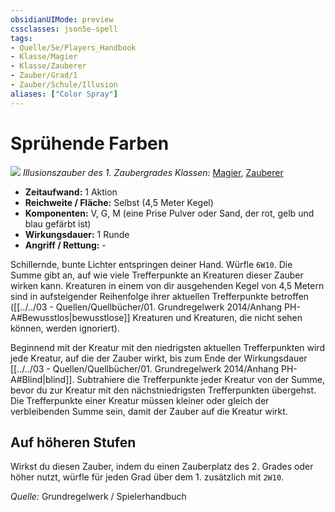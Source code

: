 ```yaml
---
obsidianUIMode: preview
cssclasses: json5e-spell
tags:
- Quelle/5e/Players_Handbook
- Klasse/Magier
- Klasse/Zauberer
- Zauber/Grad/1
- Zauber/Schule/Illusion
aliases: ["Color Spray"]
---
```

# Sprühende Farben
![](../../../99%20-%20Setup/Files/Bildersammlung/Symbolik/Illusionszauber.webp#token)
*Illusionszauber des 1. Zaubergrades*
*Klassen:* [Magier](../Charakteroptionen/Klassen/Magier.md), [Zauberer](../Charakteroptionen/Klassen/Zauberer.md)

- **Zeitaufwand:** 1 Aktion
- **Reichweite / Fläche:** Selbst (4,5 Meter Kegel)
- **Komponenten:** V, G, M (eine Prise Pulver oder Sand, der rot, gelb und blau gefärbt ist)
- **Wirkungsdauer:** 1 Runde
- **Angriff / Rettung:** -

Schillernde, bunte Lichter entspringen deiner Hand. Würfle `6W10`. Die Summe gibt an, auf wie viele Trefferpunkte an Kreaturen dieser Zauber wirken kann. Kreaturen in einem von dir ausgehenden Kegel von 4,5 Metern sind in aufsteigender Reihenfolge ihrer aktuellen Trefferpunkte betroffen ([[../../03 - Quellen/Quellbücher/01. Grundregelwerk 2014/Anhang PH-A#Bewusstlos|bewusstlose]] Kreaturen und Kreaturen, die nicht sehen können, werden ignoriert).

Beginnend mit der Kreatur mit den niedrigsten aktuellen Trefferpunkten wird jede Kreatur, auf die der Zauber wirkt, bis zum Ende der Wirkungsdauer [[../../03 - Quellen/Quellbücher/01. Grundregelwerk 2014/Anhang PH-A#Blind|blind]]. Subtrahiere die Trefferpunkte jeder Kreatur von der Summe, bevor du zur Kreatur mit den nächstniedrigsten Trefferpunkten übergehst. Die Trefferpunkte einer Kreatur müssen kleiner oder gleich der verbleibenden Summe sein, damit der Zauber auf die Kreatur wirkt.

## Auf höheren Stufen

Wirkst du diesen Zauber, indem du einen Zauberplatz des 2. Grades oder höher nutzt, würfle für jeden Grad über dem 1. zusätzlich mit `2W10`.

 *Quelle:* Grundregelwerk / Spielerhandbuch